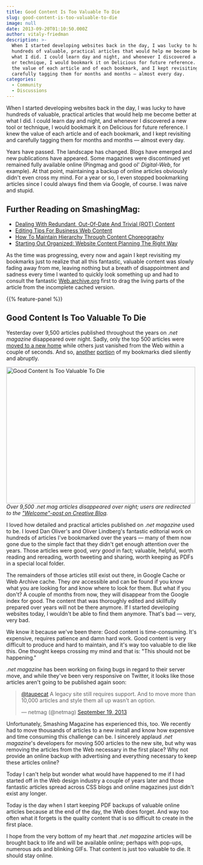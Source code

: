 ```yaml
---
title: Good Content Is Too Valuable To Die
slug: good-content-is-too-valuable-to-die
image: null
date: 2013-09-20T01:10:50.000Z
author: vitaly-friedman
description: >-
  When I started developing websites back in the day, I was lucky to have
  hundreds of valuable, practical articles that would help me become better at
  what I did. I could learn day and night, and whenever I discovered a new tool
  or technique, I would bookmark it on Delicious for future reference. I knew
  the value of each article and of each bookmark, and I kept revisiting and
  carefully tagging them for months and months — almost every day.
categories:
  - Community
  - Discussions
---
```

When I started developing websites back in the day, I was lucky to have hundreds of valuable, practical articles that would help me become better at what I did. I could learn day and night, and whenever I discovered a new tool or technique, I would bookmark it on Delicious for future reference. I knew the value of each article and of each bookmark, and I kept revisiting and carefully tagging them for months and months — almost every day.

Years have passed. The landscape has changed. Blogs have emerged and new publications have appeared. Some magazines were discontinued yet remained fully available online (Pingmag and good ol' <em>Digital-Web</em>, for example). At that point, maintaining a backup of online articles obviously didn't even cross my mind. For a year or so, I even stopped bookmarking articles since I could always find them via Google, of course. I was naive and stupid.</p>

## <span class="rh">Further Reading</span> on SmashingMag:

*   [Dealing With Redundant, Out-Of-Date And Trivial (ROT) Content](https://www.smashingmagazine.com/2015/06/dealing-with-redundant-out-of-date-trivial-rot-content/)
*   [Editing Tips For Business Web Content](https://www.smashingmagazine.com/2014/01/editing-tips-for-business-web-content/)
*   [How To Maintain Hierarchy Through Content Choreography](https://www.smashingmagazine.com/2013/04/maintain-hierarchy-content-choreography/)
*   [Starting Out Organized: Website Content Planning The Right Way](https://www.smashingmagazine.com/2010/03/starting-out-organized-website-content-planning-the-right-way/)

As the time was progressing, every now and again I kept revisiting my bookmarks just to realize that all this fantastic, valuable content was slowly fading away from me, leaving nothing but a breath of disappointment and sadness every time I wanted to quickly look something up and had to consult the fantastic <a href="https://web.archive.org">Web.archive.org</a> first to drag the living parts of the article from the incomplete cached version.

{{% feature-panel %}}

## Good Content Is Too Valuable To Die

Yesterday over 9,500 articles published throughout the years on <em>.net magazine</em> disappeared over night. Sadly, only the top 500 articles were <a href="https://www.creativebloq.com/net/creative-bloq-welcomes-readers-net-magazine-9134344">moved to a new home</a> while others just vanished from the Web within a couple of seconds. And so, <a href="https://www.netmagazine.com/features/state-responsive-advertising-publishers-perspective">another</a> <a href="https://www.netmagazine.com/opinions/when-rwd-goes-bad">portion</a> of my bookmarks died silently and abruptly.

<a href="https://www.creativebloq.com/net/creative-bloq-welcomes-readers-net-magazine-9134344"><img loading="lazy" decoding="async" title="Good Content Is Too Valuable To Die" src="https://archive.smashing.media/assets/344dbf88-fdf9-42bb-adb4-46f01eedd629/25a85a33-c869-407d-9a85-56fb47633469/creative-bloq.png" alt="Good Content Is Too Valuable To Die" width="500" height="361" /></a><br>
<em>Over 9,500 .net mag articles disappeared over night; users are redirected to the <a href="https://www.creativebloq.com/net/creative-bloq-welcomes-readers-net-magazine-9134344">"Welcome"-post on Creative Bloq</a>.</em>

I loved how detailed and practical articles published on <em>.net magazine</em> used to be. I loved Dan Oliver's and Oliver Lindberg's fantastic editorial work on hundreds of articles I've bookmarked over the years — many of them now gone due to the simple fact that they didn't get enough attention over the years. Those articles were good, <em>very good</em> in fact; valuable, helpful, worth reading and rereading, worth tweeting and sharing, worth keeping as PDFs in a special local folder.

The remainders of those articles still exist out there, in Google Cache or Web Archive cache. They <em>are</em> accessible and can be found if you know what you are looking for and know where to look for them. But what if you don't? A couple of months from now, they will disappear from the Google index for good. The content that was thoroughly edited and skillfully prepared over years will not be there anymore. If I started developing websites today, I wouldn't be able to find them anymore. That's bad — very, very bad.

We know it because we've been there: Good content is time-consuming. It's expensive, requires patience and damn hard work. Good content is very difficult to produce and hard to maintain, and it's way too valuable to die like this. One thought keeps crossing my mind and that is: "This should not be happening."

<em>.net magazine</em> has been working on fixing bugs in regard to their server move, and while they've been very responsive on Twitter, it looks like those articles aren't going to be published again soon:
<blockquote class="twitter-tweet"><a href="https://twitter.com/taupecat">@taupecat</a> A legacy site still requires support. And to move more than 10,000 articles and style them all up wasn't an option.

— netmag (@netmag) <a href="https://twitter.com/netmag/statuses/380687914482401281">September 19, 2013</a></blockquote>

Unfortunately, Smashing Magazine has experienced this, too. We recently had to move thousands of articles to a new install and know how expensive and time consuming this challenge can be. I sincerely applaud <em>.net magazine</em>'s developers for moving 500 articles to the new site, but why was removing the articles from the Web necessary in the first place? Why not provide an online backup with advertising and everything necessary to keep these articles online?

Today I can't help but wonder what would have happened to me if I had started off in the Web design industry a couple of years later and those fantastic articles spread across CSS blogs and online magazines just didn't exist any longer.

Today is the day when I start keeping PDF backups of valuable online articles because at the end of the day, the Web does forget. And way too often what it forgets is the quality content that is so difficult to create in the first place.

I hope from the very bottom of my heart that <em>.net magazine</em> articles will be brought back to life and will be available online; perhaps with pop-ups, numerous ads and blinking GIFs. That content is just too valuable to die. It should stay online.

